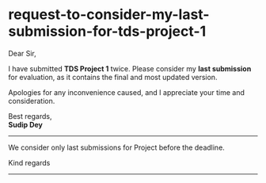 # request-to-consider-my-last-submission-for-tds-project-1

Dear Sir,

I have submitted **TDS Project 1** twice. Please consider my **last submission** for evaluation, as it contains the final and most updated version.

Apologies for any inconvenience caused, and I appreciate your time and consideration.

Best regards,  
**Sudip Dey**

---

We consider only last submissions for Project before the deadline.

Kind regards

---

